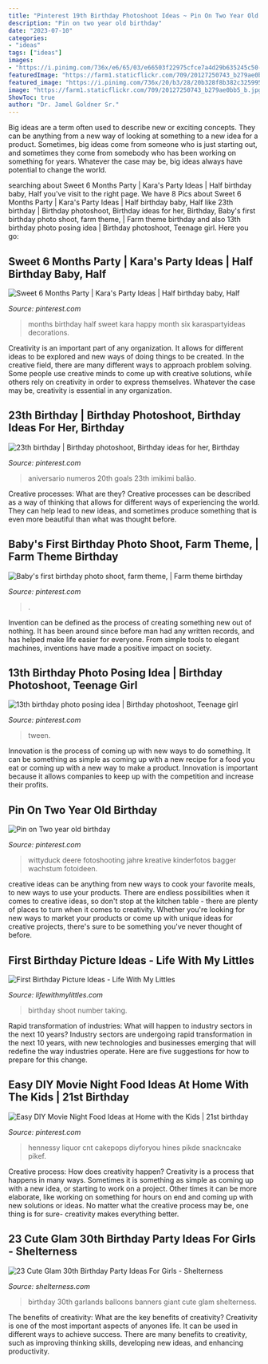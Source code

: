 ```yaml
---
title: "Pinterest 19th Birthday Photoshoot Ideas ~ Pin On Two Year Old Birthday"
description: "Pin on two year old birthday"
date: "2023-07-10"
categories:
- "ideas"
tags: ["ideas"]
images:
- "https://i.pinimg.com/736x/e6/65/03/e66503f22975cfce7a4d29b635245c50--nd-birthday-boys-baby-boy-pictures.jpg"
featuredImage: "https://farm1.staticflickr.com/709/20127250743_b279ae0bb5_b.jpg"
featured_image: "https://i.pinimg.com/736x/20/b3/28/20b328f8b382c325995ccd1202eb16fd.jpg"
image: "https://farm1.staticflickr.com/709/20127250743_b279ae0bb5_b.jpg"
ShowToc: true
author: "Dr. Jamel Goldner Sr."
---
```



Big ideas are a term often used to describe new or exciting concepts. They can be anything from a new way of looking at something to a new idea for a product. Sometimes, big ideas come from someone who is just starting out, and sometimes they come from somebody who has been working on something for years. Whatever the case may be, big ideas always have potential to change the world.

	

		
searching about Sweet 6 Months Party | Kara&#039;s Party Ideas | Half birthday baby, Half you've visit to the right page. We have 8 Pics about Sweet 6 Months Party | Kara&#039;s Party Ideas | Half birthday baby, Half like 23th birthday | Birthday photoshoot, Birthday ideas for her, Birthday, Baby&#039;s first birthday photo shoot, farm theme, | Farm theme birthday and also 13th birthday photo posing idea | Birthday photoshoot, Teenage girl. Here you go:
		
    
## Sweet 6 Months Party | Kara&#039;s Party Ideas | Half Birthday Baby, Half

<img loading=lazy src="https://i.pinimg.com/736x/69/c1/41/69c1413950abec4f4d0c63cb4d52a26d.jpg" onerror="this.onerror=null;this.src='https://tse2.mm.bing.net/th?id=OIP.LyUyI9RbERwiRgps2As9MwHaLP&amp;pid=15.1';" alt="Sweet 6 Months Party | Kara&#039;s Party Ideas | Half birthday baby, Half">

_Source: pinterest.com_

>months birthday half sweet kara happy month six karaspartyideas decorations. 

	

Creativity is an important part of any organization. It allows for different ideas to be explored and new ways of doing things to be created. In the creative field, there are many different ways to approach problem solving. Some people use creative minds to come up with creative solutions, while others rely on creativity in order to express themselves. Whatever the case may be, creativity is essential in any organization.

    
## 23th Birthday | Birthday Photoshoot, Birthday Ideas For Her, Birthday

<img loading=lazy src="https://i.pinimg.com/736x/d8/a4/ea/d8a4ea5c470b8b33bebc94370aaf624d--birthday-makeup--birthday.jpg" onerror="this.onerror=null;this.src='https://tse4.mm.bing.net/th?id=OIP.RoBZ2uLKsLcEG8fXjpIasQHaJ3&amp;pid=15.1';" alt="23th birthday | Birthday photoshoot, Birthday ideas for her, Birthday">

_Source: pinterest.com_

>aniversario numeros 20th goals 23th imikimi balão. 

	

Creative processes: What are they?
Creative processes can be described as a way of thinking that allows for different ways of experiencing the world. They can help lead to new ideas, and sometimes produce something that is even more beautiful than what was thought before.

    
## Baby&#039;s First Birthday Photo Shoot, Farm Theme, | Farm Theme Birthday

<img loading=lazy src="https://i.pinimg.com/736x/19/2d/75/192d753e6264e5febcd3173c5a540cf7--birthday-photo-shoots-first-birthday-photos.jpg" onerror="this.onerror=null;this.src='https://tse4.mm.bing.net/th?id=OIP.lb59Jwce5u0MgQwM-S-TsgHaLI&amp;pid=15.1';" alt="Baby&#039;s first birthday photo shoot, farm theme, | Farm theme birthday">

_Source: pinterest.com_

>. 

	

Invention can be defined as the process of creating something new out of nothing. It has been around since before man had any written records, and has helped make life easier for everyone. From simple tools to elegant machines, inventions have made a positive impact on society.

    
## 13th Birthday Photo Posing Idea | Birthday Photoshoot, Teenage Girl

<img loading=lazy src="https://i.pinimg.com/736x/20/b3/28/20b328f8b382c325995ccd1202eb16fd.jpg" onerror="this.onerror=null;this.src='https://tse2.mm.bing.net/th?id=OIP.IZMD5A0QBQs_zKASLSwyCwHaLJ&amp;pid=15.1';" alt="13th birthday photo posing idea | Birthday photoshoot, Teenage girl">

_Source: pinterest.com_

>tween. 

	

Innovation is the process of coming up with new ways to do something. It can be something as simple as coming up with a new recipe for a food you eat or coming up with a new way to make a product. Innovation is important because it allows companies to keep up with the competition and increase their profits.

    
## Pin On Two Year Old Birthday

<img loading=lazy src="https://i.pinimg.com/736x/e6/65/03/e66503f22975cfce7a4d29b635245c50--nd-birthday-boys-baby-boy-pictures.jpg" onerror="this.onerror=null;this.src='https://tse4.mm.bing.net/th?id=OIP.c6MjT_5qaYzb6PPF97FyngHaLH&amp;pid=15.1';" alt="Pin on Two year old birthday">

_Source: pinterest.com_

>wittyduck deere fotoshooting jahre kreative kinderfotos bagger wachstum fotoideen. 

	

creative ideas can be anything from new ways to cook your favorite meals, to new ways to use your products. There are endless possibilities when it comes to creative ideas, so don't stop at the kitchen table - there are plenty of places to turn when it comes to creativity. Whether you're looking for new ways to market your products or come up with unique ideas for creative projects, there's sure to be something you've never thought of before.

    
## First Birthday Picture Ideas - Life With My Littles

<img loading=lazy src="https://farm1.staticflickr.com/709/20127250743_b279ae0bb5_b.jpg" onerror="this.onerror=null;this.src='https://tse4.mm.bing.net/th?id=OIP.z0arJbt8g_RwIoXgYMtrZAHaLH&amp;pid=15.1';" alt="First Birthday Picture Ideas - Life With My Littles">

_Source: lifewithmylittles.com_

>birthday shoot number taking. 

	

Rapid transformation of industries: What will happen to industry sectors in the next 10 years?
Industry sectors are undergoing rapid transformation in the next 10 years, with new technologies and businesses emerging that will redefine the way industries operate. Here are five suggestions for how to prepare for this change.

    
## Easy DIY Movie Night Food Ideas At Home With The Kids | 21st Birthday

<img loading=lazy src="https://i.pinimg.com/originals/dd/59/1b/dd591b359413bd386684b6c0c309ab7e.jpg" onerror="this.onerror=null;this.src='https://tse1.mm.bing.net/th?id=OIP.UB0r7RrKKZYcoqt5seFcUwHaJ4&amp;pid=15.1';" alt="Easy DIY Movie Night Food Ideas at Home with the Kids | 21st birthday">

_Source: pinterest.com_

>hennessy liquor cnt cakepops diyforyou hines pikde snackncake pikef. 

	

Creative process: How does creativity happen?
Creativity is a process that happens in many ways. Sometimes it is something as simple as coming up with a new idea, or starting to work on a project. Other times it can be more elaborate, like working on something for hours on end and coming up with new solutions or ideas. No matter what the creative process may be, one thing is for sure- creativity makes everything better.

    
## 23 Cute Glam 30th Birthday Party Ideas For Girls - Shelterness

<img loading=lazy src="https://i.shelterness.com/2017/02/04-giant-balloons-banners-and-garlands.jpg" onerror="this.onerror=null;this.src='https://tse2.mm.bing.net/th?id=OIP.uexFYFHb_cbRifhb0lJRcQHaJ4&amp;pid=15.1';" alt="23 Cute Glam 30th Birthday Party Ideas For Girls - Shelterness">

_Source: shelterness.com_

>birthday 30th garlands balloons banners giant cute glam shelterness. 

	

The benefits of creativity: What are the key benefits of creativity?
Creativity is one of the most important aspects of anyones life. It can be used in different ways to achieve success. There are many benefits to creativity, such as improving thinking skills, developing new ideas, and enhancing productivity.


